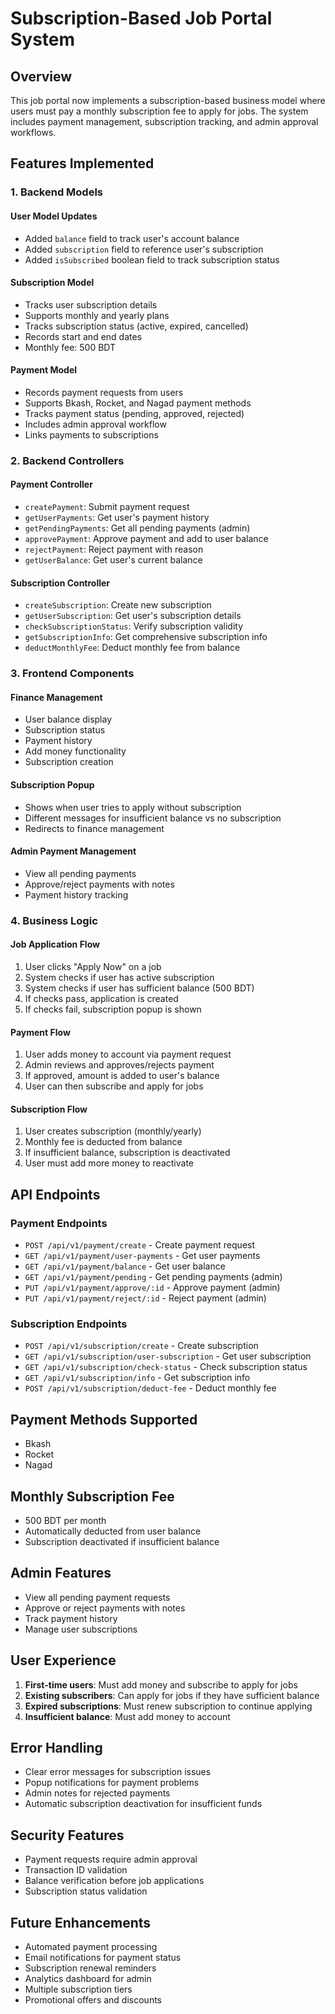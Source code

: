 # Subscription-Based Job Portal System

## Overview
This job portal now implements a subscription-based business model where users must pay a monthly subscription fee to apply for jobs. The system includes payment management, subscription tracking, and admin approval workflows.

## Features Implemented

### 1. Backend Models

#### User Model Updates
- Added `balance` field to track user's account balance
- Added `subscription` field to reference user's subscription
- Added `isSubscribed` boolean field to track subscription status

#### Subscription Model
- Tracks user subscription details
- Supports monthly and yearly plans
- Tracks subscription status (active, expired, cancelled)
- Records start and end dates
- Monthly fee: 500 BDT

#### Payment Model
- Records payment requests from users
- Supports Bkash, Rocket, and Nagad payment methods
- Tracks payment status (pending, approved, rejected)
- Includes admin approval workflow
- Links payments to subscriptions

### 2. Backend Controllers

#### Payment Controller
- `createPayment`: Submit payment request
- `getUserPayments`: Get user's payment history
- `getPendingPayments`: Get all pending payments (admin)
- `approvePayment`: Approve payment and add to user balance
- `rejectPayment`: Reject payment with reason
- `getUserBalance`: Get user's current balance

#### Subscription Controller
- `createSubscription`: Create new subscription
- `getUserSubscription`: Get user's subscription details
- `checkSubscriptionStatus`: Verify subscription validity
- `getSubscriptionInfo`: Get comprehensive subscription info
- `deductMonthlyFee`: Deduct monthly fee from balance

### 3. Frontend Components

#### Finance Management
- User balance display
- Subscription status
- Payment history
- Add money functionality
- Subscription creation

#### Subscription Popup
- Shows when user tries to apply without subscription
- Different messages for insufficient balance vs no subscription
- Redirects to finance management

#### Admin Payment Management
- View all pending payments
- Approve/reject payments with notes
- Payment history tracking

### 4. Business Logic

#### Job Application Flow
1. User clicks "Apply Now" on a job
2. System checks if user has active subscription
3. System checks if user has sufficient balance (500 BDT)
4. If checks pass, application is created
5. If checks fail, subscription popup is shown

#### Payment Flow
1. User adds money to account via payment request
2. Admin reviews and approves/rejects payment
3. If approved, amount is added to user's balance
4. User can then subscribe and apply for jobs

#### Subscription Flow
1. User creates subscription (monthly/yearly)
2. Monthly fee is deducted from balance
3. If insufficient balance, subscription is deactivated
4. User must add more money to reactivate

## API Endpoints

### Payment Endpoints
- `POST /api/v1/payment/create` - Create payment request
- `GET /api/v1/payment/user-payments` - Get user payments
- `GET /api/v1/payment/balance` - Get user balance
- `GET /api/v1/payment/pending` - Get pending payments (admin)
- `PUT /api/v1/payment/approve/:id` - Approve payment (admin)
- `PUT /api/v1/payment/reject/:id` - Reject payment (admin)

### Subscription Endpoints
- `POST /api/v1/subscription/create` - Create subscription
- `GET /api/v1/subscription/user-subscription` - Get user subscription
- `GET /api/v1/subscription/check-status` - Check subscription status
- `GET /api/v1/subscription/info` - Get subscription info
- `POST /api/v1/subscription/deduct-fee` - Deduct monthly fee

## Payment Methods Supported
- Bkash
- Rocket
- Nagad

## Monthly Subscription Fee
- 500 BDT per month
- Automatically deducted from user balance
- Subscription deactivated if insufficient balance

## Admin Features
- View all pending payment requests
- Approve or reject payments with notes
- Track payment history
- Manage user subscriptions

## User Experience
1. **First-time users**: Must add money and subscribe to apply for jobs
2. **Existing subscribers**: Can apply for jobs if they have sufficient balance
3. **Expired subscriptions**: Must renew subscription to continue applying
4. **Insufficient balance**: Must add money to account

## Error Handling
- Clear error messages for subscription issues
- Popup notifications for payment problems
- Admin notes for rejected payments
- Automatic subscription deactivation for insufficient funds

## Security Features
- Payment requests require admin approval
- Transaction ID validation
- Balance verification before job applications
- Subscription status validation

## Future Enhancements
- Automated payment processing
- Email notifications for payment status
- Subscription renewal reminders
- Analytics dashboard for admin
- Multiple subscription tiers
- Promotional offers and discounts
